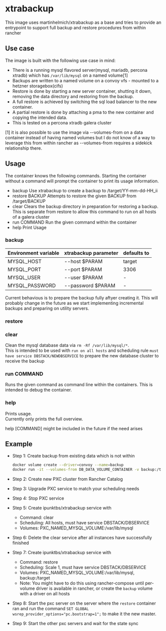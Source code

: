 # xtrabackup
This image uses martinhelmich/xtrabackup as a base and tries to provide an
entrypoint to support full backup and restore procedures from within rancher

## Use case
The image is built with the following use case in mind:

- There is a running mysql flavored server(mysql, mariadb, percona xtradb) which
has `/var/lib/mysql` on a named volume[1]  
- Backups are written to a named volume on a convoy vfs - mounted to a hetzner
storagebox(cifs)  
- Restore is done by starting a new server container, shutting it down, removing
the data directory and restoring from the backup.
- A full restore is achieved by switching the sql load balancer to the new
container.
- A partial restore is done by attaching a pma to the new container and copying
the intended data.
- This is tested on a percona xtradb galera cluster

[1] it is also possible to use the image via --volumes-from on a data container
instead of having named volumes but I do not know of a way to leverage this from
within rancher as --volumes-from requires a sidekick relationship there.

## Usage
The container knows the following commands. Starting the container without a
command will prompt the container to print its usage information.

- backup
  Use xtrabackup to create a backup to /target/YY-mm-dd-HH\_ii
- restore BACKUP
  Attempts to restore the given BACKUP from /target/BACKUP
- clear
  Clears the backup directory in preparation for restoring a backup. This is
  separate from restore to allow this command to run on all hosts of a galera
  cluster
- run COMMAND
  Run the given command within the container
- help
  Print Usage

### backup

| Environment variable | xtrabackup parameter | defaults to |
| -------------------- | ------------------- | ----------- |
| MYSQL\_HOST | --host $PARAM | target |
| MYSQL\_PORT | --port $PARAM | 3306 |
| MYSQL\_USER | --user $PARAM | - |
| MYSQL\_PASSWORD | --password $PARAM | - |

Current behavious is to prepare the backup fully aftyer creating it. This will
probably change in the future as we start implementing incremental backups and
preparing on utility servers.

### restore

### clear
Clean the mysql database data via `rm -Rf /var/lib/mysql/*`.  
This is intended to be used with `run on all hosts` and scheduling rule `must
have service DBSTACK/NEWDBSERVICE` to prepare the new database cluster to receive
the backup

### run COMMAND
Runs the given command as command line within the containers. This is intended
to debug the container.

### help
Prints usage.  
Currently only prints the full overview.

help [COMMAND] might be included in the future if the need arises

## Example
- Step 1: Create backup from existing data which is not within  
	
	```sh
	docker volume create --driver=convoy --name=backup
	docker run -it --volumes-from DB_DATA_VOLUME_CONTAINER -v backup:/target --link DB_SERVER_CONTAINER:target -e MYSQL\_PORT=3306 -e MYSQL\_USER=root -e MYSQL_PASSWORD='PASSWORD' ipunktbs/xtrabackup
	```
	
- Step 2: Create new PXC cluster from Rancher Catalog
- Step 3: Upgrade PXC service to match your scheduling needs
- Step 4: Stop PXC service
- Step 5: Create ipunktbs/xtrabackup service with
  - Command: clear
  - Scheduling: All hosts, must have service DBSTACK/DBSERVICE
  - Volumes: PXC\_NAMED\_MYSQL\_VOLUME:/var/lib/mysql
- Step 6: Delete the clear service after all instances have successfully finished
- Step 7: Create ipunktbs/xtrabackup service with
  - Command: restore
  - Scheduling: Scale 1, must have service DBSTACK/DBSERVICE
  - Volumes: PXC\_NAMED\_MYSQL\_VOLUME:/var/lib/mysql, backup:/target
  - Note: You might have to do this using rancher-compose until per-volume driver is available in rancher, or create the `backup` volume with a driver on all hosts
- Step 8: Start the pxc server on the server where the `restore` container ran
  and run the command `SET GLOBAL wsrep_provider_options="pc.bootstrap=1";` to
  make it the new master.
- Step 9: Start the other pxc servers and wait for the state sync
